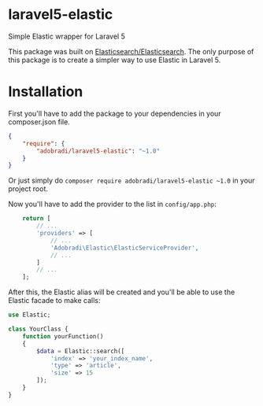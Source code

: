 # laravel5-elastic
Simple Elastic wrapper for Laravel 5

This package was built on [Elasticsearch/Elasticsearch](https://packagist.org/packages/elasticsearch/elasticsearch). The only purpose of this package is to create a simpler way to use Elastic in Laravel 5.

# Installation

First you'll have to add the package to your dependencies in your composer.json file.

``` json
{
    "require": {
        "adobradi/laravel5-elastic": "~1.0"
    }
}
```

Or just simply do `composer require adobradi/laravel5-elastic ~1.0` in your project root.

Now you'll have to add the provider to the list in `config/app.php`:

``` php
    return [
        // ...
        'providers' => [
            // ...
            'Adobradi\Elastic\ElasticServiceProvider',
            // ...
        ]
        // ...
    ];
```

After this, the Elastic alias will be created and you'll be able to use the Elastic facade to make calls:

``` php
use Elastic;

class YourClass {
    function yourFunction()
    {
        $data = Elastic::search([
            'index' => 'your_index_name',
            'type' => 'article',
            'size' => 15
        ]);
    }
}
```
